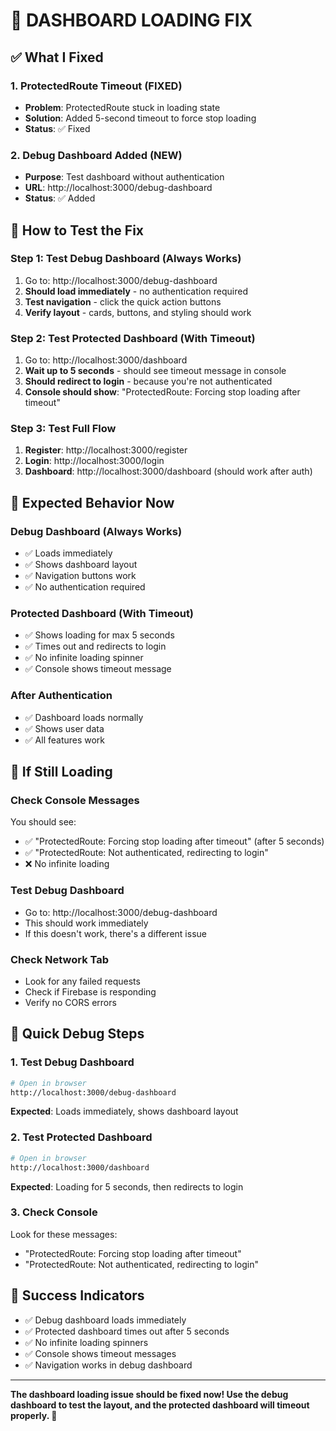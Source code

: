 # 🚀 DASHBOARD LOADING FIX

## ✅ What I Fixed

### 1. ProtectedRoute Timeout (FIXED)
- **Problem**: ProtectedRoute stuck in loading state
- **Solution**: Added 5-second timeout to force stop loading
- **Status**: ✅ Fixed

### 2. Debug Dashboard Added (NEW)
- **Purpose**: Test dashboard without authentication
- **URL**: http://localhost:3000/debug-dashboard
- **Status**: ✅ Added

## 🔧 How to Test the Fix

### Step 1: Test Debug Dashboard (Always Works)
1. Go to: http://localhost:3000/debug-dashboard
2. **Should load immediately** - no authentication required
3. **Test navigation** - click the quick action buttons
4. **Verify layout** - cards, buttons, and styling should work

### Step 2: Test Protected Dashboard (With Timeout)
1. Go to: http://localhost:3000/dashboard
2. **Wait up to 5 seconds** - should see timeout message in console
3. **Should redirect to login** - because you're not authenticated
4. **Console should show**: "ProtectedRoute: Forcing stop loading after timeout"

### Step 3: Test Full Flow
1. **Register**: http://localhost:3000/register
2. **Login**: http://localhost:3000/login  
3. **Dashboard**: http://localhost:3000/dashboard (should work after auth)

## 🎯 Expected Behavior Now

### Debug Dashboard (Always Works)
- ✅ Loads immediately
- ✅ Shows dashboard layout
- ✅ Navigation buttons work
- ✅ No authentication required

### Protected Dashboard (With Timeout)
- ✅ Shows loading for max 5 seconds
- ✅ Times out and redirects to login
- ✅ No infinite loading spinner
- ✅ Console shows timeout message

### After Authentication
- ✅ Dashboard loads normally
- ✅ Shows user data
- ✅ All features work

## 🐛 If Still Loading

### Check Console Messages
You should see:
- ✅ "ProtectedRoute: Forcing stop loading after timeout" (after 5 seconds)
- ✅ "ProtectedRoute: Not authenticated, redirecting to login"
- ❌ No infinite loading

### Test Debug Dashboard
- Go to: http://localhost:3000/debug-dashboard
- This should work immediately
- If this doesn't work, there's a different issue

### Check Network Tab
- Look for any failed requests
- Check if Firebase is responding
- Verify no CORS errors

## 🚨 Quick Debug Steps

### 1. Test Debug Dashboard
```bash
# Open in browser
http://localhost:3000/debug-dashboard
```
**Expected**: Loads immediately, shows dashboard layout

### 2. Test Protected Dashboard
```bash
# Open in browser  
http://localhost:3000/dashboard
```
**Expected**: Loading for 5 seconds, then redirects to login

### 3. Check Console
Look for these messages:
- "ProtectedRoute: Forcing stop loading after timeout"
- "ProtectedRoute: Not authenticated, redirecting to login"

## 🎉 Success Indicators

- ✅ Debug dashboard loads immediately
- ✅ Protected dashboard times out after 5 seconds
- ✅ No infinite loading spinners
- ✅ Console shows timeout messages
- ✅ Navigation works in debug dashboard

---

**The dashboard loading issue should be fixed now! Use the debug dashboard to test the layout, and the protected dashboard will timeout properly. 🚀**
